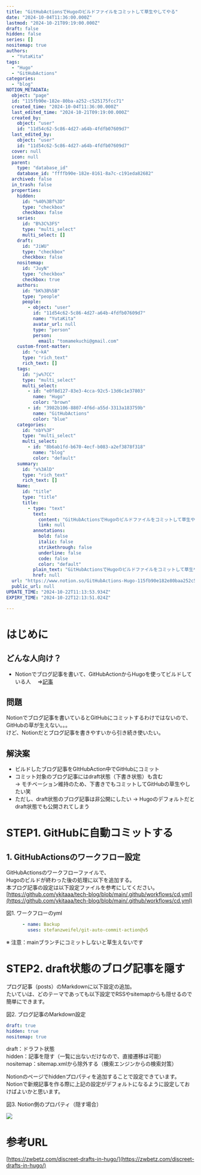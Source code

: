 ```yaml
---
title: "GitHubActionsでHugoのビルドファイルをコミットして草生やしてやる"
date: "2024-10-04T11:36:00.000Z"
lastmod: "2024-10-21T09:19:00.000Z"
draft: false
hidden: false
series: []
nositemap: true
authors:
  - "YutaKita"
tags:
  - "Hugo"
  - "GitHubActions"
categories:
  - "blog"
NOTION_METADATA:
  object: "page"
  id: "115fb90e-182e-80ba-a252-c525175fcc71"
  created_time: "2024-10-04T11:36:00.000Z"
  last_edited_time: "2024-10-21T09:19:00.000Z"
  created_by:
    object: "user"
    id: "11d54c62-5c86-4d27-a64b-4fdfb07609d7"
  last_edited_by:
    object: "user"
    id: "11d54c62-5c86-4d27-a64b-4fdfb07609d7"
  cover: null
  icon: null
  parent:
    type: "database_id"
    database_id: "ffffb90e-182e-8161-8a7c-c191eda82682"
  archived: false
  in_trash: false
  properties:
    hidden:
      id: "%40%3Bf%3D"
      type: "checkbox"
      checkbox: false
    series:
      id: "B%3C%3FS"
      type: "multi_select"
      multi_select: []
    draft:
      id: "JiWU"
      type: "checkbox"
      checkbox: false
    nositemap:
      id: "JuyN"
      type: "checkbox"
      checkbox: true
    authors:
      id: "bK%3B%5B"
      type: "people"
      people:
        - object: "user"
          id: "11d54c62-5c86-4d27-a64b-4fdfb07609d7"
          name: "YutaKita"
          avatar_url: null
          type: "person"
          person:
            email: "tomamekuchi@gmail.com"
    custom-front-matter:
      id: "c~kA"
      type: "rich_text"
      rich_text: []
    tags:
      id: "jw%7CC"
      type: "multi_select"
      multi_select:
        - id: "e0f8d127-83e3-4cca-92c5-13d6c1e37803"
          name: "Hugo"
          color: "brown"
        - id: "3982b106-8807-4f6d-a55d-3313a183759b"
          name: "GitHubActions"
          color: "blue"
    categories:
      id: "nbY%3F"
      type: "multi_select"
      multi_select:
        - id: "8b6ab1fd-b670-4ecf-b083-a2ef3878f318"
          name: "blog"
          color: "default"
    summary:
      id: "x%3AlD"
      type: "rich_text"
      rich_text: []
    Name:
      id: "title"
      type: "title"
      title:
        - type: "text"
          text:
            content: "GitHubActionsでHugoのビルドファイルをコミットして草生やしてやる"
            link: null
          annotations:
            bold: false
            italic: false
            strikethrough: false
            underline: false
            code: false
            color: "default"
          plain_text: "GitHubActionsでHugoのビルドファイルをコミットして草生やしてやる"
          href: null
  url: "https://www.notion.so/GitHubActions-Hugo-115fb90e182e80baa252c525175fcc71"
  public_url: null
UPDATE_TIME: "2024-10-22T11:13:53.934Z"
EXPIRY_TIME: "2024-10-22T12:13:51.024Z"

---
```



# はじめに


## どんな人向け？

- Notionでブログ記事を書いて、GitHubActionからHugoを使ってビルドしている人
　⇒[記事](/posts/helloworld-notion-hugo-githubpagesでブログやってみる)

## 問題


Notionでブログ記事を書いているとGitHubにコミットするわけではないので、  
GitHubの草が生えない。。。  
けど、Notionだとブログ記事を書きやすいから引き続き使いたい。


## 解決案

- ビルドしたブログ記事をGItHubAction中でGitHubにコミット
- コミット対象のブログ記事にはdraft状態（下書き状態）も含む  
→ モチベーション維持のため、下書きでもコミットしてGitHubの草生やしたい笑
- ただし、draft状態のブログ記事は非公開にしたい
→ Hugoのデフォルトだとdraft状態でも公開されてしまう

# STEP1. GitHubに自動コミットする


## 1. GitHubActionsのワークフロー設定


GitHubActionsのワークフローファイルで、  
Hugoのビルドが終わった後の処理に以下を追加する。  
本ブログ記事の設定は以下設定ファイルを参考にしてください。
[https://github.com/ykitaaa/tech-blog/blob/main/.github/workflows/cd.yml](https://github.com/ykitaaa/tech-blog/blob/main/.github/workflows/cd.yml)   


図1. ワークフローのyml


```yaml
      - name: Backup
        uses: stefanzweifel/git-auto-commit-action@v5
```


※ 注意：mainブランチにコミットしないと草生えないです


# STEP2. draft状態のブログ記事を隠す


プログ記事（posts）のMarkdownに以下設定の追加。  
たいていは、どのテーマであっても以下設定でRSSやsitemapからも隠せるので簡単にできます。  


  
図2. ブログ記事のMarkdown設定


```yaml
draft: true
hidden: true
nositemap: true
```


draft：ドラフト状態  
hidden：記事を隠す（一覧に出ないだけなので、直接遷移は可能）  
nositemap：sitemap.xmlから除外する（検索エンジンからの検索対策）  


  
Notionのページでhiddenプロパティを追加することで設定できています。  
Notionで新規記事を作る際に上記の設定がデフォルトになるように設定しておけばよいかと思います。  


  
図3. Notion側のプロパティ（隠す場合）


![](https://prod-files-secure.s3.us-west-2.amazonaws.com/8763eeab-7a84-4eae-9d05-fda3364b0d6d/aa01cf7d-0124-4d08-bc9a-6c1b2535756e/image.png?X-Amz-Algorithm=AWS4-HMAC-SHA256&X-Amz-Content-Sha256=UNSIGNED-PAYLOAD&X-Amz-Credential=AKIAT73L2G45HZZMZUHI%2F20241022%2Fus-west-2%2Fs3%2Faws4_request&X-Amz-Date=20241022T111351Z&X-Amz-Expires=3600&X-Amz-Signature=a24efb99814a1113d603e146a5abc3ef16e27650a780c40eea8fe6873a66448d&X-Amz-SignedHeaders=host&x-id=GetObject)


# 参考URL


[https://zwbetz.com/discreet-drafts-in-hugo/](https://zwbetz.com/discreet-drafts-in-hugo/)

